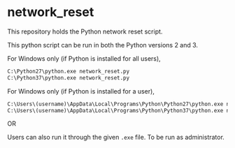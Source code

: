 # network_reset
This repository holds the Python network reset script.

This python script can be run in both the Python versions 2 and 3.

For Windows only (if Python is installed for all users),
```cmd
C:\Python27\python.exe network_reset.py
C:\Python37\python.exe network_reset.py
```

For Windows only (if Python is installed for a user),
```cmd
C:\Users\(username)\AppData\Local\Programs\Python\Python27\python.exe network_reset.py
C:\Users\(username)\AppData\Local\Programs\Python\Python37\python.exe network_reset.py
```

OR

Users can also run it through the given `.exe` file. To be run as administrator.
